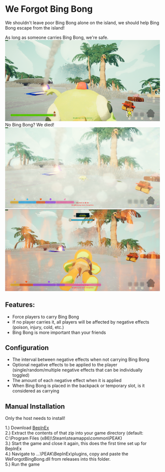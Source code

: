 # We Forgot Bing Bong

We shouldn't leave poor Bing Bong alone on the island, we should help Bing Bong escape from the island! <br>

As long as someone carries Bing Bong, we're safe.
![image](https://raw.githubusercontent.com/yeci226/WeForgotBingBong/refs/heads/main/assets/1.png)
No Bing Bong? We died!
![image](https://raw.githubusercontent.com/yeci226/WeForgotBingBong/refs/heads/main/assets/2.png)
![image](https://raw.githubusercontent.com/yeci226/WeForgotBingBong/refs/heads/main/assets/3.png)

## Features:

- Force players to carry Bing Bong
- If no player carries it, all players will be affected by negative effects (poison, injury, cold, etc.)
- Bing Bong is more important than your friends

## Configuration

- The interval between negative effects when not carrying Bing Bong
- Optional negative effects to be applied to the player (single/random/multiple negative effects that can be individually toggled)
- The amount of each negative effect when it is applied
- When Bing Bong is placed in the backpack or temporary slot, is it considered as carrying

## Manual Installation

Only the host needs to install!

1.) Download [BeplnEx](https://github.com/BepInEx/BepInEx/releases/download/v5.4.23.3/BepInEx_win_x64_5.4.23.3.zip) <br>
2.) Extract the contents of that zip into your game directory (default: C:\Program Files (x86)\Steam\steamapps\common\PEAK) <br>
3.) Start the game and close it again, this does the first time set up for BeplnEx <br>
4.) Navigate to ...\PEAK\BepInEx\plugins, copy and paste the WeForgotBingBong.dll from releases into this folder. <br>
5.) Run the game <br>
